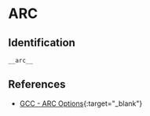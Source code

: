 # ARC

## Identification

`__arc__`

## References

- [GCC - ARC Options](https://gcc.gnu.org/onlinedocs/gcc/ARC-Options.html){:target="_blank"}

<!---
ARC_C_DEF ("__ARC600__",	TARGET_ARC600)
ARC_C_DEF ("__ARC601__",	TARGET_ARC601)
ARC_C_DEF ("__ARC700__",	TARGET_ARC700)
ARC_C_DEF ("__NPS400__",	TARGET_NPS400)
ARC_C_DEF ("__ARCEM__",		TARGET_EM)
ARC_C_DEF ("__ARCHS__",		TARGET_HS)
ARC_C_DEF ("__ARC_ATOMIC__",	TARGET_ATOMIC)
ARC_C_DEF ("__ARC_NORM__",	TARGET_NORM)
ARC_C_DEF ("__ARC_MUL64__",	TARGET_MUL64_SET)
ARC_C_DEF ("__ARC_MUL32BY16__", TARGET_MULMAC_32BY16_SET)
ARC_C_DEF ("__ARC_SIMD__",	TARGET_SIMD_SET)
ARC_C_DEF ("__ARC_RF16__",	TARGET_RF16)
ARC_C_DEF ("__ARC_UNALIGNED__", unaligned_access)

ARC_C_DEF ("__ARC_BARREL_SHIFTER__", TARGET_BARREL_SHIFTER)

ARC_C_DEF ("__ARC_LL64__",   TARGET_LL64)
ARC_C_DEF ("__ARC_MPY__",    TARGET_MPY)
ARC_C_DEF ("__ARC_SWAP__",   TARGET_SWAP)
ARC_C_DEF ("__ARC_EA__",     TARGET_EA_SET)
ARC_C_DEF ("__ARC_FPX_SP__", (TARGET_SPFP_FAST_SET || TARGET_SPFP_COMPACT_SET))
ARC_C_DEF ("__ARC_FPX_DP__", (TARGET_DPFP_FAST_SET || TARGET_DPFP_COMPACT_SET))
ARC_C_DEF ("__ARC_MULT32__", TARGET_MUL64_SET)
ARC_C_DEF ("__ARC_DIVREM__", TARGET_DIVREM)

ARC_C_DEF ("__ARC_CODE_DENSITY__", TARGET_CODE_DENSITY)

ARC_C_DEF ("__ARC_MPY_WLHX__",   (arc_mpy_option >= 2))
ARC_C_DEF ("__ARC_MPY_WLH1__",   (arc_mpy_option == 2))
ARC_C_DEF ("__ARC_MPY_WLH2__",   (arc_mpy_option == 3))
ARC_C_DEF ("__ARC_MPY_WLH3__",   (arc_mpy_option == 4))
ARC_C_DEF ("__ARC_MPY_WLH4__",   (arc_mpy_option == 5))
ARC_C_DEF ("__ARC_MPY_WLH5__",   (arc_mpy_option == 6))
ARC_C_DEF ("__ARC_MPY_DMPY__",   (arc_mpy_option == 7))
ARC_C_DEF ("__ARC_MPY_MACD__",   (arc_mpy_option == 8))
ARC_C_DEF ("__ARC_MPY_QMACW__",  (arc_mpy_option == 9))

ARC_C_DEF ("__ARC_FPU_SP__",     TARGET_FP_SP_BASE)
ARC_C_DEF ("__ARC_FPU_DP__",     TARGET_FP_DP_BASE)
ARC_C_DEF ("__ARC_FPU_SP_DIV__", TARGET_FP_SP_SQRT)
ARC_C_DEF ("__ARC_FPU_DP_DIV__", TARGET_FP_DP_SQRT)
ARC_C_DEF ("__ARC_FPU_SP_FMA__", TARGET_FP_SP_FUSED)
ARC_C_DEF ("__ARC_FPU_DP_FMA__", TARGET_FP_DP_FUSED)
ARC_C_DEF ("__ARC_FPU_ASSIST__", TARGET_FP_DP_AX)
ARC_C_DEF ("__ARC_FPX_QUARK__",  TARGET_FPX_QUARK)

/* To be deprecated.  */
ARC_C_DEF ("__A6__",     TARGET_ARC600)
ARC_C_DEF ("__A7__",     TARGET_ARC700)
ARC_C_DEF ("__EM__",     TARGET_EM)
ARC_C_DEF ("__HS__",     TARGET_HS)
ARC_C_DEF ("__Xnorm",    TARGET_NORM)
ARC_C_DEF ("__Xbarrel_shifter", TARGET_BARREL_SHIFTER)
--->